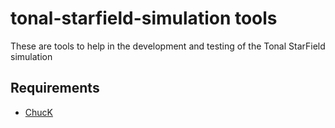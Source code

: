 # tonal-starfield-simulation tools

These are tools to help in the development and testing of the Tonal StarField simulation

## Requirements

  - [ChucK](http://chuck.cs.princeton.edu/)